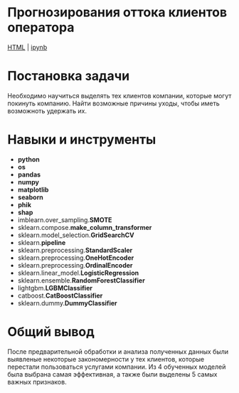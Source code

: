 # Прогнозирования оттока клиентов оператора
<a href='https://github.com/mr-lexx/Yandex_Practicum/blob/main/Outflow_forecasting/Final_YP.html'>HTML</a> | 
<a href='https://github.com/mr-lexx/Yandex_Practicum/blob/main/Outflow_forecasting/Final_YP.ipynb'>ipynb</a>
# Постановка задачи
Необходимо научиться выделять тех клиентов компании, которые могут покинуть компанию. Найти возможные причины уходы, чтобы иметь возможноть удержать их.

# Навыки и инструменты
- **python**
- **os**
- **pandas**
- **numpy**
- **matplotlib**
- **seaborn**
- **phik**
- **shap**
- imblearn.over_sampling.**SMOTE**
- sklearn.compose.**make_column_transformer**
- sklearn.model_selection.**GridSearchCV**
- sklearn.**pipeline**
- sklearn.preprocessing.**StandardScaler**
- sklearn.preprocessing.**OneHotEncoder**
- sklearn.preprocessing.**OrdinalEncoder**
- sklearn.linear_model.**LogisticRegression**
- sklearn.ensemble.**RandomForestClassifier**
- lightgbm.**LGBMClassifier**
- catboost.**CatBoostClassifier**
- sklearn.dummy.**DummyClassifier**

# Общий вывод
После предварительной обработки и анализа полученных данных были выявленые некоторые закономерности у тех клиентов, которые перестали пользоваться услугами компании. Из 4 обученных моделей была выбрана самая эффективная, а также были выделены 5 самых важных признаков.
